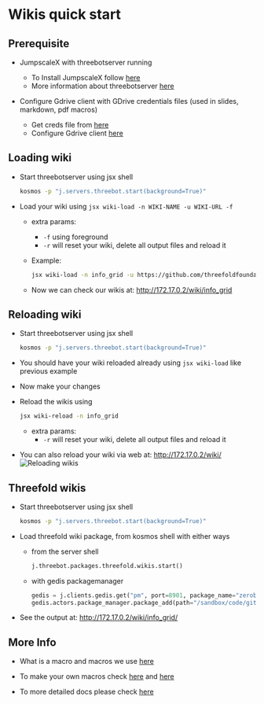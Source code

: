 # Wikis quick start

## Prerequisite

- JumpscaleX with threebotserver running
  - To Install JumpscaleX follow [here](https://github.com/threefoldtech/jumpscaleX_core/tree/development/docs/Installation)
  - More information about threebotserver [here](https://github.com/threefoldtech/jumpscaleX_threebot/tree/development/docs)

- Configure Gdrive client with GDrive credentials files (used in slides, markdown, pdf macros)
  - Get creds file from [here](https://github.com/threefoldtech/jumpscaleX_threebot/blob/development/docs/wikis/tech/service_account.md)
  - Configure Gdrive client [here](https://github.com/threefoldtech/jumpscaleX_threebot/blob/development/docs/wikis/tech/gdrive.md)

## Loading wiki

- Start threebotserver using jsx shell

  ```bash
  kosmos -p "j.servers.threebot.start(background=True)"
  ```

- Load your wiki using `jsx wiki-load -n WIKI-NAME -u WIKI-URL -f`

  - extra params:
    - `-f` using foreground
    - `-r` will reset your wiki, delete all output files and reload it

  - Example:

    ```bash
    jsx wiki-load -n info_grid -u https://github.com/threefoldfoundation/info_grid/tree/development/docs -f
    ```

  - Now we can check our wikis at: http://172.17.0.2/wiki/info_grid

## Reloading wiki

- Start threebotserver using jsx shell

  ```bash
  kosmos -p "j.servers.threebot.start(background=True)"
  ```

- You should have your wiki reloaded already using `jsx wiki-load` like previous example

- Now make your changes

- Reload the wikis using

  ```bash
  jsx wiki-reload -n info_grid
  ```

  - extra params:
    - `-r` will reset your wiki, delete all output files and reload it

- You can also reload your wiki via web at: http://172.17.0.2/wiki/
    ![Reloading wikis](../images/wikireload.png)

## Threefold wikis

- Start threebotserver using jsx shell

  ```bash
  kosmos -p "j.servers.threebot.start(background=True)"
  ```

- Load threefold wiki package, from kosmos shell with either ways

  - from the server shell

    ```python
    j.threebot.packages.threefold.wikis.start()
    ```

  - with gedis packagemanager

    ```python
    gedis = j.clients.gedis.get("pm", port=8901, package_name="zerobot.admin")
    gedis.actors.package_manager.package_add(path="/sandbox/code/github/threefoldtech/jumpscaleX_threebot/ThreeBotPackages/threefold/wikis")
    ```

- See the output at: http://172.17.0.2/wiki/info_grid/

## More Info

- What is a macro and macros we use [here](https://github.com/threefoldtech/jumpscaleX_threebot/blob/development/docs/wikis/macro/README.md)

- To make your own macros check [here](https://github.com/threefoldtech/jumpscaleX_threebot/blob/development/docs/wikis/tech/macro.md) and [here](https://github.com/threefoldtech/jumpscaleX_threebot/tree/development/docs/wikis/tech#writing-you-own-macro)

- To more detailed docs please check [here](https://github.com/threefoldtech/jumpscaleX_threebot/tree/development/docs/wikis/tech)
